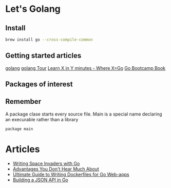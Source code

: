# Let's Golang

## Install
```bash
brew install go --cross-compile-common
```

## Getting started articles

[golang](https://golang.org)
[golang Tour](https://tour.golang.org/)
[Learn X in Y minutes - Where X=Go](https://learnxinyminutes.com/docs/go/)
[Go Bootcamp Book](http://www.golangbootcamp.com/book)


## Packages of interest

## Remember

A package clase starts every source file. Main is a special name declaring an
execurable rather than a library

```golang
package main

```

# Articles

+ [Writing Space Invaders with Go](https://sausheong.github.io/posts/space-invaders-with-go/)
+ [Advantages You Don't Hear Much About](https://medium.freecodecamp.org/here-are-some-amazing-advantages-of-go-that-you-dont-hear-much-about-1af99de3b23a)
+ [Ultimate Guide to Writing Dockerfiles for Go Web-apps](https://blog.hasura.io/the-ultimate-guide-to-writing-dockerfiles-for-go-web-apps-336efad7012c)
+ [Building a JSON API in Go](https://pragmacoders.com/building-a-json-api-in-golang/)
